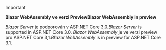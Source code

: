 ---
---
> [!IMPORTANT]
> <span data-ttu-id="f0c99-101">**Blazor WebAssembly ve verzi Preview**</span><span class="sxs-lookup"><span data-stu-id="f0c99-101">**Blazor WebAssembly in preview**</span></span>
>
> <span data-ttu-id="f0c99-102">*Blazor Server* je podporován v ASP.NET Core 3,0.</span><span class="sxs-lookup"><span data-stu-id="f0c99-102">*Blazor Server* is supported in ASP.NET Core 3.0.</span></span> <span data-ttu-id="f0c99-103">*Blazor WebAssembly* je ve verzi preview pro ASP.NET Core 3,1.</span><span class="sxs-lookup"><span data-stu-id="f0c99-103">*Blazor WebAssembly* is in preview for ASP.NET Core 3.1.</span></span>

